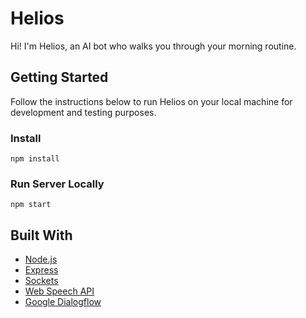 # Helios

Hi! I'm Helios, an AI bot who walks you through your morning routine.


## Getting Started

Follow the instructions below to run Helios on your local machine for development and testing purposes.

### Install

```
npm install
```

### Run Server Locally
```
npm start
```

## Built With

* [Node.js](https://nodejs.org/en/)
* [Express](https://expressjs.com/)
* [Sockets](https://socket.io/)
* [Web Speech API](https://developer.mozilla.org/en-US/docs/Web/API/Web_Speech_API)
* [Google Dialogflow](https://cloud.google.com/dialogflow-enterprise/)
